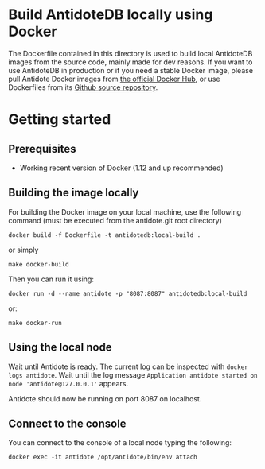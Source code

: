 # Build AntidoteDB locally using Docker

The Dockerfile contained in this directory is used to build local AntidoteDB images from the source code, mainly made for dev reasons.
If you want to use AntidoteDB in production or if you need a stable Docker image, please pull Antidote Docker images from [the official Docker Hub](https://cloud.docker.com/u/antidotedb/repository/docker/antidotedb/antidote), or use Dockerfiles from its [Github source repository](https://github.com/AntidoteDB/docker-antidote).

# Getting started

## Prerequisites

- Working recent version of Docker (1.12 and up recommended)

## Building the image locally

For building the Docker image on your local machine, use the following command (must be executed from the antidote.git root directory)
```
docker build -f Dockerfile -t antidotedb:local-build .
```

or simply 
```
make docker-build
```

Then you can run it using:
```
docker run -d --name antidote -p "8087:8087" antidotedb:local-build
```
or:
```
make docker-run
```

## Using the local node

Wait until Antidote is ready. The current log can be inspected with `docker logs antidote`. Wait until the log message `Application antidote started on node 'antidote@127.0.0.1'` appears.

Antidote should now be running on port 8087 on localhost.

## Connect to the console

You can connect to the console of a local node typing the following:
```
docker exec -it antidote /opt/antidote/bin/env attach
```
